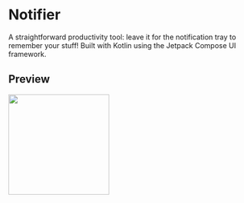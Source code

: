 # Notifier
A straightforward productivity tool: leave it for the notification tray to remember your stuff! Built with Kotlin using the Jetpack Compose UI framework.
## Preview
<img src="https://github.com/user-attachments/assets/a110e4c3-d815-46d5-8807-ceadf27dd986" width="200" height="200" />
